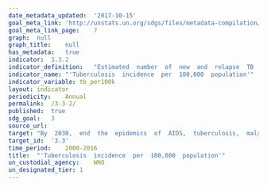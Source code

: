 ```yaml
---	
date_metadata_updated:	'2017-10-15'
goal_meta_link:	'http://unstats.un.org/sdgs/files/metadata-compilation/Metadata-Goal-3.pdf'
goal_meta_link_page:	7
graph:	null
graph_title:	null
has_metadata:	true
indicator:	3.3.2
indicator_definition:	"Estimated  number  of  new  and  relapse  TB  cases  (all  forms  of  TB,  including  cases  in  people  living  with  HIV)  arising  in  a  given  year,  expressed  as  a  rate  per  100  000  population."
indicator_name:	"'Tuberculosis  incidence  per  100,000  population'"
indicator_variable:	tb_per100k
layout:	indicator
periodicity:	Annual
permalink:	/3-3-2/
published:	true
sdg_goal:	3
source_url:	
target:	"By  2030,  end  the  epidemics  of  AIDS,  tuberculosis,  malaria  and  neglected  tropical  diseases  and  combat  hepatitis,  water-borne  diseases  and  other  communicable  diseases."
target_id:	'3.3'
time_period:	2000-2016
title:	"'Tuberculosis  incidence  per  100,000  population'"
un_custodial_agency:	WHO
un_designated_tier:	1
---	
```

